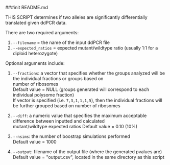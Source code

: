 ###init README.md

THIS SCRIPT determines if two alleles are significantly differentially translated given ddPCR data.

There are two required arguments:<br/>
1) ```--filename``` = the name of the input ddPCR file<br/>
2) ```--expected_ratios``` = expected mutant/wildtype ratio (usually 1:1 for a diploid heterozygote)<br/>

Optional arguments include:<br/>
1) ```--fractions```: a vector that specifies whether the groups analyzed will be the individual fractions or groups based on<br/> number of ribosomes<br/>
    Default value = NULL (groups generated will correspond to each individual polysome fraction)<br/>
    If vector is specified (i.e. ```7,3,1,1,1,5```), then the individual fractions will be further grouped based on number of ribosomes<br/>

2) ```--diff```: a numeric value that specifies the maximum acceptable difference between inputted and calculated<br/> mutant/wildtype expected ratios
    Default value = 0.10 (10%)<br/>

3) ```--nsims```: the number of boostrap simulations performed <br/>
    Default value = 1000<br/>

4) ```--output```: filename of the output file (where the generated pvalues are)<br/>
    Default value = "output.csv", located in the same directory as this script<br/>

